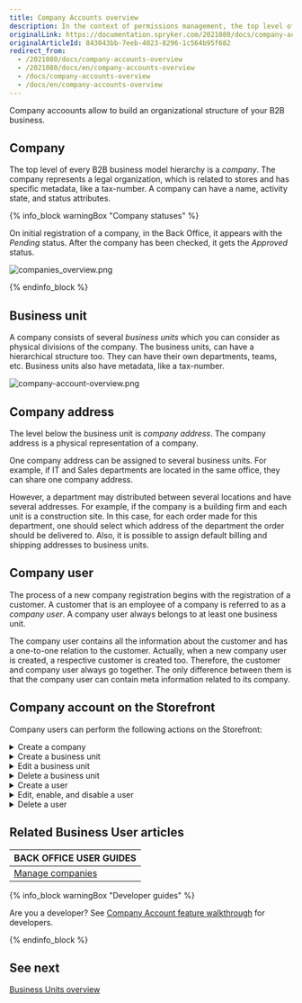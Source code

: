 ```yaml
---
title: Company Accounts overview
description: In the context of permissions management, the top level of a B2B business model hierarchy is a Company. Each company has its organizational structure.
originalLink: https://documentation.spryker.com/2021080/docs/company-accounts-overview
originalArticleId: 843043bb-7eeb-4023-8296-1c564b95f682
redirect_from:
  - /2021080/docs/company-accounts-overview
  - /2021080/docs/en/company-accounts-overview
  - /docs/company-accounts-overview
  - /docs/en/company-accounts-overview
---
```


Company accoounts allow to build an organizational structure of your B2B business.

## Company

The top level of every B2B business model hierarchy is a *company*. The company represents a legal organization, which is related to stores and has specific metadata, like a tax-number. A company can have a name, activity state, and status attributes.

{% info_block warningBox "Company statuses" %}

On initial registration of a company, in the Back Office, it appears with the *Pending* status. After the company has been checked, it gets the *Approved* status.


![companies_overview.png](https://spryker.s3.eu-central-1.amazonaws.com/docs/Features/Company+Account+Management/Company+Account/Company+Account+Feature+Overview/companies_overview.png)

{% endinfo_block %}

## Business unit

A company consists of several *business units* which you can consider as physical divisions of the company. The business units, can have a hierarchical structure too. They can have their own departments, teams, etc. Business units also have metadata, like a tax-number.

![company-account-overview.png](https://spryker.s3.eu-central-1.amazonaws.com/docs/Features/Company+Account+Management/Company+Account/Company+Account+Feature+Overview/company-account-overview.png)

## Company address

The level below the business unit is *company address*. The company address is a physical representation of a company.

One company address can be assigned to several business units. For example, if IT and Sales departments are located in the same office, they can share one company address.

However, a department may distributed between several locations and have several addresses. For example, if the company is a building firm and each unit is a construction site. In this case, for each order made for this department, one should select which address of the department the order should be delivered to. Also, it is possible to assign default billing and shipping addresses to business units.

## Company user

The process of a new company registration begins with the registration of a customer. A customer that is an employee of a company is referred to as a *company user*. A company user always belongs to at least one business unit.

The company user contains all the information about the customer and has a one-to-one relation to the customer. Actually, when a new company user is created, a respective customer is created too. Therefore, the customer and company user always go together. The only difference between them is that the company user can contain meta information related to its company.


## Company account on the Storefront
Company users can perform the following actions on the Storefront:

<details>
<summary>Create a company</summary>

![image](https://spryker.s3.eu-central-1.amazonaws.com/docs/Features/Company+Account+Management/Company+Account/Company+Account+Feature+Overview/create-a-company.gif)

</details>


<details>
<summary>Create a business unit</summary>

![image](https://spryker.s3.eu-central-1.amazonaws.com/docs/Features/Company+Account+Management/Company+Account/Company+Account+Feature+Overview/create-a-business-unit.gif)

</details>

<details>
<summary>Edit a business unit</summary>

![image](https://spryker.s3.eu-central-1.amazonaws.com/docs/Features/Company+Account+Management/Company+Account/Company+Account+Feature+Overview/edit-a-business-unit.gif)
</details>

<details>
<summary>Delete a business unit</summary>

![image](https://spryker.s3.eu-central-1.amazonaws.com/docs/Features/Company+Account+Management/Company+Account/Company+Account+Feature+Overview/delete-a-business-unit.gif)

</details>


<details>
<summary>Create a user</summary>

![image](https://spryker.s3.eu-central-1.amazonaws.com/docs/Features/Company+Account+Management/Company+Account/Company+Account+Feature+Overview/create-a-user.gif)
</details>

<details>
<summary>Edit, enable, and disable a user</summary>

![image](https://spryker.s3.eu-central-1.amazonaws.com/docs/Features/Company+Account+Management/Company+Account/Company+Account+Feature+Overview/enable-disable-edit-a-user.gif)

</details>

<details>
<summary>Delete a user</summary>

![image](https://spryker.s3.eu-central-1.amazonaws.com/docs/Features/Company+Account+Management/Company+Account/Company+Account+Feature+Overview/delete-a-user.gif)
</details>

## Related Business User articles

|BACK OFFICE USER GUIDES|
|---|
| [Manage companies](/docs/scos/user/user-guides/{{page.version}}/back-office-user-guide/customer/company-account/managing-companies.html) |


{% info_block warningBox "Developer guides" %}

Are you a developer? See [Company Account feature walkthrough](/docs/scos/dev/feature-walkthroughs/{{page.version}}/company-account-feature-walkthrough/company-account-feature-walkthrough.html) for developers.

{% endinfo_block %}

## See next
[Business Units overview](/docs/scos/user/features/{{page.version}}/company-account/company-account-feature-overview/business-units-overview.html)
